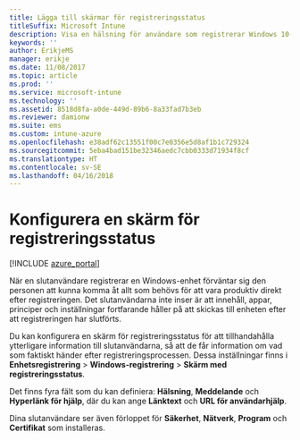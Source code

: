 ```yaml
---
title: Lägga till skärmar för registreringsstatus
titleSuffix: Microsoft Intune
description: Visa en hälsning för användare som registrerar Windows 10-enheter.
keywords: ''
author: ErikjeMS
manager: erikje
ms.date: 11/08/2017
ms.topic: article
ms.prod: ''
ms.service: microsoft-intune
ms.technology: ''
ms.assetid: 8518d8fa-a0de-449d-89b6-8a33fad7b3eb
ms.reviewer: damionw
ms.suite: ems
ms.custom: intune-azure
ms.openlocfilehash: e38adf62c13551f00c7e0356e5d8af1b1c729324
ms.sourcegitcommit: 5eba4bad151be32346aedc7cbb0333d71934f8cf
ms.translationtype: HT
ms.contentlocale: sv-SE
ms.lasthandoff: 04/16/2018
---
```

# <a name="set-up-an-enrollment-status-screen"></a>Konfigurera en skärm för registreringsstatus

[!INCLUDE [azure_portal](./includes/azure_portal.md)]

När en slutanvändare registrerar en Windows-enhet förväntar sig den personen att kunna komma åt allt som behövs för att vara produktiv direkt efter registreringen. Det slutanvändarna inte inser är att innehåll, appar, principer och inställningar fortfarande håller på att skickas till enheten efter att registreringen har slutförts.

Du kan konfigurera en skärm för registreringsstatus för att tillhandahålla ytterligare information till slutanvändarna, så att de får information om vad som faktiskt händer efter registreringsprocessen. Dessa inställningar finns i **Enhetsregistrering** > **Windows-registrering** > **Skärm med registreringsstatus**.

Det finns fyra fält som du kan definiera: **Hälsning**, **Meddelande** och **Hyperlänk för hjälp**, där du kan ange **Länktext** och **URL för användarhjälp**.

Dina slutanvändare ser även förloppet för **Säkerhet**, **Nätverk**, **Program** och **Certifikat** som installeras.
